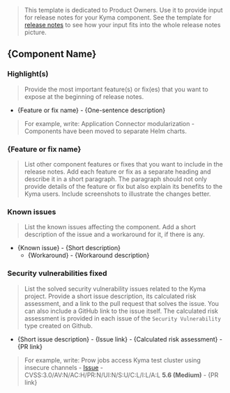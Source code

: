 > This template is dedicated to Product Owners. Use it to provide input for release notes for your Kyma component. See the template for [release notes](./release-notes.md) to see how your input fits into the whole release notes picture.

## {Component Name}

### Highlight(s)

> Provide the most important feature(s) or fix(es) that you want to expose at the beginning of release notes.

- {Feature or fix name} - {One-sentence description}

> For example, write:
> Application Connector modularization - Components have been moved to separate Helm charts.

### {Feature or fix name}

> List other component features or fixes that you want to include in the release notes. Add each feature or fix as a separate heading and describe it in a short paragraph. The paragraph should not only provide details of the feature or fix but also explain its benefits to the Kyma users. Include screenshots to illustrate the changes better.

### Known issues

> List the known issues affecting the component. Add a short description of the issue and a workaround for it, if there is any.
- {Known issue} - {Short description}
    - {Workaround} - {Workaround description}

### Security vulnerabilities fixed

> List the solved security vulnerability issues related to the Kyma project. Provide a short issue description, its calculated risk assessment, and a link to the pull request that solves the issue. You can also include a GitHub link to the issue itself. The calculated risk assessment is provided in each issue of the `Security Vulnerability` type created on Github. 
- {Short issue description} - {Issue link} - {Calculated risk assessment} - {PR link}

>For example, write:
> Prow jobs access Kyma test cluster using insecure channels - [Issue](https://github.com/kyma-project/kyma/issues/5080) - CVSS:3.0/AV:N/AC:H/PR:N/UI:N/S:U/C:L/I:L/A:L **5.6 (Medium)** - {PR link}
